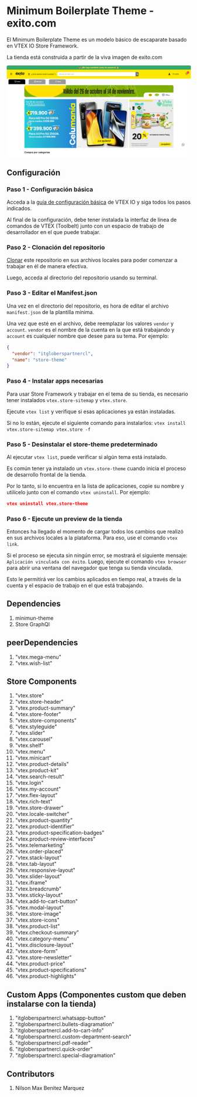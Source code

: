 # Minimum Boilerplate Theme - exito.com

El Minimum Boilerplate Theme es un modelo básico de escaparate basado en VTEX IO Store Framework.

La tienda está construida a partir de la viva imagen de exito.com

<!-- <img src="https://github.com/nilsonmax/vtex-exito-store/tree/main/assets/img/pantalla.png" alt="preview" /> -->
<img src="https://github.com/nilsonmax/vtex-exito-store/blob/a939d02466c1f1d7e2a0434320d31100d7def4d5/assets/img/pantalla.png" alt="preview" />

## Configuración

### Paso 1 - Configuración básica

Acceda a la [guía de configuración básica](https://vtex.io/docs/getting-started/build-stores-with-store-framework/1) de VTEX IO y siga todos los pasos indicados.

Al final de la configuración, debe tener instalada la interfaz de línea de comandos de VTEX (Toolbelt) junto con un espacio de trabajo de desarrollador en el que puede trabajar.

### Paso 2 - Clonación del repositorio

[Clonar](https://help.github.com/en/github/creating-cloning-and-archiving-repositories/cloning-a-repository) este repositorio en sus archivos locales para poder comenzar a trabajar en él de manera efectiva.

Luego, acceda al directorio del repositorio usando su terminal.

### Paso 3 - Editar el Manifest.json

Una vez en el directorio del repositorio, es hora de editar el archivo `manifest.json` de la plantilla mínima.

Una vez que esté en el archivo, debe reemplazar los valores `vendor` y `account`. `vendor` es el nombre de la cuenta en la que está trabajando y `account` es cualquier nombre que desee para su tema. Por ejemplo:

```json
{
  "vendor": "itgloberspartnercl",
  "name": "store-theme"
}
```

### Paso 4 - Instalar apps necesarias

Para usar Store Framework y trabajar en el tema de su tienda, es necesario tener instalados `vtex.store-sitemap` y `vtex.store`.

Ejecute `vtex list` y verifique si esas aplicaciones ya están instaladas.

Si no lo están, ejecute el siguiente comando para instalarlos: `vtex install vtex.store-sitemap vtex.store -f`

### Paso 5 - Desinstalar el store-theme predeterminado

Al ejecutar `vtex list`, puede verificar si algún tema está instalado.

Es común tener ya instalado un `vtex.store-theme` cuando inicia el proceso de desarrollo frontal de la tienda.

Por lo tanto, si lo encuentra en la lista de aplicaciones, copie su nombre y utilícelo junto con el comando `vtex uninstall`. Por ejemplo:

```json
vtex uninstall vtex.store-theme
```

### Paso 6 - Ejecute un preview de la tienda

Entonces ha llegado el momento de cargar todos los cambios que realizó en sus archivos locales a la plataforma. Para eso, use el comando `vtex link`.

Si el proceso se ejecuta sin ningún error, se mostrará el siguiente mensaje: `Aplicación vinculada con éxito`. Luego, ejecute el comando `vtex browser` para abrir una ventana del navegador que tenga su tienda vinculada.

Esto le permitirá ver los cambios aplicados en tiempo real, a través de la cuenta y el espacio de trabajo en el que está trabajando.

## Dependencies

1. minimun-theme
2. Store GraphQl

## peerDependencies

1. "vtex.mega-menu"
2. "vtex.wish-list"

## Store Components

1. "vtex.store"
2. "vtex.store-header"
3. "vtex.product-summary"
4. "vtex.store-footer"
5. "vtex.store-components"
6. "vtex.styleguide"
7. "vtex.slider"
8. "vtex.carousel"
9. "vtex.shelf"
10. "vtex.menu"
11. "vtex.minicart"
12. "vtex.product-details"
13. "vtex.product-kit"
14. "vtex.search-result"
15. "vtex.login"
16. "vtex.my-account"
17. "vtex.flex-layout"
18. "vtex.rich-text"
19. "vtex.store-drawer"
20. "vtex.locale-switcher"
21. "vtex.product-quantity"
22. "vtex.product-identifier"
23. "vtex.product-specification-badges"
24. "vtex.product-review-interfaces"
25. "vtex.telemarketing"
26. "vtex.order-placed"
27. "vtex.stack-layout"
28. "vtex.tab-layout"
29. "vtex.responsive-layout"
30. "vtex.slider-layout"
31. "vtex.iframe"
32. "vtex.breadcrumb"
33. "vtex.sticky-layout"
34. "vtex.add-to-cart-button"
35. "vtex.modal-layout"
36. "vtex.store-image"
37. "vtex.store-icons"
38. "vtex.product-list"
39. "vtex.checkout-summary"
40. "vtex.category-menu"
41. "vtex.disclosure-layout"
42. "vtex.store-form"
43. "vtex.store-newsletter"
44. "vtex.product-price"
45. "vtex.product-specifications"
46. "vtex.product-highlights"

## Custom Apps (Componentes custom que deben instalarse con la tienda)

1. "itgloberspartnercl.whatsapp-button"
2. "itgloberspartnercl.bullets-diagramation"
3. "itgloberspartnercl.add-to-cart-info"
4. "itgloberspartnercl.custom-department-search"
4. "itgloberspartnercl.pdf-reader"
5. "itgloberspartnercl.quick-order"
6. "itgloberspartnercl.special-diagramation"

## Contributors

1. Nilson Max Benitez Marquez
